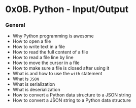 # 0x0B. Python - Input/Output


### General

-   Why Python programming is awesome
-   How to open a file
-   How to write text in a file
-   How to read the full content of a file
-   How to read a file line by line
-   How to move the cursor in a file
-   How to make sure a file is closed after using it
-   What is and how to use the `with` statement
-   What is `JSON`
-   What is serialization
-   What is deserialization
-   How to convert a Python data structure to a JSON string
-   How to convert a JSON string to a Python data structure
